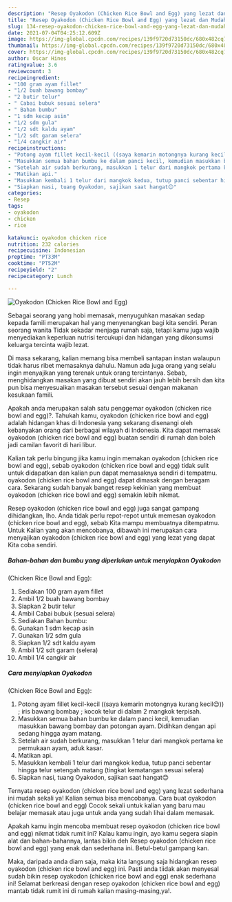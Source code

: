 ```yaml
---
description: "Resep Oyakodon (Chicken Rice Bowl and Egg) yang lezat dan Mudah Dibuat"
title: "Resep Oyakodon (Chicken Rice Bowl and Egg) yang lezat dan Mudah Dibuat"
slug: 134-resep-oyakodon-chicken-rice-bowl-and-egg-yang-lezat-dan-mudah-dibuat
date: 2021-07-04T04:25:12.609Z
image: https://img-global.cpcdn.com/recipes/139f9720d73150dc/680x482cq70/oyakodon-chicken-rice-bowl-and-egg-foto-resep-utama.jpg
thumbnail: https://img-global.cpcdn.com/recipes/139f9720d73150dc/680x482cq70/oyakodon-chicken-rice-bowl-and-egg-foto-resep-utama.jpg
cover: https://img-global.cpcdn.com/recipes/139f9720d73150dc/680x482cq70/oyakodon-chicken-rice-bowl-and-egg-foto-resep-utama.jpg
author: Oscar Hines
ratingvalue: 3.6
reviewcount: 3
recipeingredient:
- "100 gram ayam fillet"
- "1/2 buah bawang bombay"
- "2 butir telur"
- " Cabai bubuk sesuai selera"
- " Bahan bumbu"
- "1 sdm kecap asin"
- "1/2 sdm gula"
- "1/2 sdt kaldu ayam"
- "1/2 sdt garam selera"
- "1/4 cangkir air"
recipeinstructions:
- "Potong ayam fillet kecil-kecil ((saya kemarin motongnya kurang kecil😌)) ; iris bawang bombay ; kocok telur di dalam 2 mangkok terpisah."
- "Masukkan semua bahan bumbu ke dalam panci kecil, kemudian masukkan bawang bombay dan potongan ayam. Didihkan dengan api sedang hingga ayam matang."
- "Setelah air sudah berkurang, masukkan 1 telur dari mangkok pertama ke permukaan ayam, aduk kasar."
- "Matikan api."
- "Masukkan kembali 1 telur dari mangkok kedua, tutup panci sebentar hingga telur setengah matang (tingkat kematangan sesuai selera)"
- "Siapkan nasi, tuang Oyakodon, sajikan saat hangat😊"
categories:
- Resep
tags:
- oyakodon
- chicken
- rice

katakunci: oyakodon chicken rice 
nutrition: 232 calories
recipecuisine: Indonesian
preptime: "PT33M"
cooktime: "PT52M"
recipeyield: "2"
recipecategory: Lunch

---
```



![Oyakodon
(Chicken Rice Bowl and Egg)](https://img-global.cpcdn.com/recipes/139f9720d73150dc/680x482cq70/oyakodon-chicken-rice-bowl-and-egg-foto-resep-utama.jpg)

Sebagai seorang yang hobi memasak, menyuguhkan masakan sedap kepada famili merupakan hal yang menyenangkan bagi kita sendiri. Peran seorang  wanita Tidak sekadar menjaga rumah saja, tetapi kamu juga wajib menyediakan keperluan nutrisi tercukupi dan hidangan yang dikonsumsi keluarga tercinta wajib lezat.

Di masa  sekarang, kalian memang bisa membeli santapan instan walaupun tidak harus ribet memasaknya dahulu. Namun ada juga orang yang selalu ingin menyajikan yang terenak untuk orang tercintanya. Sebab, menghidangkan masakan yang dibuat sendiri akan jauh lebih bersih dan kita pun bisa menyesuaikan masakan tersebut sesuai dengan makanan kesukaan famili. 



Apakah anda merupakan salah satu penggemar oyakodon
(chicken rice bowl and egg)?. Tahukah kamu, oyakodon
(chicken rice bowl and egg) adalah hidangan khas di Indonesia yang sekarang disenangi oleh kebanyakan orang dari berbagai wilayah di Indonesia. Kita dapat memasak oyakodon
(chicken rice bowl and egg) buatan sendiri di rumah dan boleh jadi camilan favorit di hari libur.

Kalian tak perlu bingung jika kamu ingin memakan oyakodon
(chicken rice bowl and egg), sebab oyakodon
(chicken rice bowl and egg) tidak sulit untuk didapatkan dan kalian pun dapat memasaknya sendiri di tempatmu. oyakodon
(chicken rice bowl and egg) dapat dimasak dengan beragam cara. Sekarang sudah banyak banget resep kekinian yang membuat oyakodon
(chicken rice bowl and egg) semakin lebih nikmat.

Resep oyakodon
(chicken rice bowl and egg) juga sangat gampang dihidangkan, lho. Anda tidak perlu repot-repot untuk memesan oyakodon
(chicken rice bowl and egg), sebab Kita mampu membuatnya ditempatmu. Untuk Kalian yang akan mencobanya, dibawah ini merupakan cara menyajikan oyakodon
(chicken rice bowl and egg) yang lezat yang dapat Kita coba sendiri.

<!--inarticleads1-->

##### Bahan-bahan dan bumbu yang diperlukan untuk menyiapkan Oyakodon
(Chicken Rice Bowl and Egg):

1. Sediakan 100 gram ayam fillet
1. Ambil 1/2 buah bawang bombay
1. Siapkan 2 butir telur
1. Ambil  Cabai bubuk (sesuai selera)
1. Sediakan  Bahan bumbu:
1. Gunakan 1 sdm kecap asin
1. Gunakan 1/2 sdm gula
1. Siapkan 1/2 sdt kaldu ayam
1. Ambil 1/2 sdt garam (selera)
1. Ambil 1/4 cangkir air




<!--inarticleads2-->

##### Cara menyiapkan Oyakodon
(Chicken Rice Bowl and Egg):

1. Potong ayam fillet kecil-kecil ((saya kemarin motongnya kurang kecil😌)) ; iris bawang bombay ; kocok telur di dalam 2 mangkok terpisah.
1. Masukkan semua bahan bumbu ke dalam panci kecil, kemudian masukkan bawang bombay dan potongan ayam. Didihkan dengan api sedang hingga ayam matang.
1. Setelah air sudah berkurang, masukkan 1 telur dari mangkok pertama ke permukaan ayam, aduk kasar.
1. Matikan api.
1. Masukkan kembali 1 telur dari mangkok kedua, tutup panci sebentar hingga telur setengah matang (tingkat kematangan sesuai selera)
1. Siapkan nasi, tuang Oyakodon, sajikan saat hangat😊




Ternyata resep oyakodon
(chicken rice bowl and egg) yang lezat sederhana ini mudah sekali ya! Kalian semua bisa mencobanya. Cara buat oyakodon
(chicken rice bowl and egg) Cocok sekali untuk kalian yang baru mau belajar memasak atau juga untuk anda yang sudah lihai dalam memasak.

Apakah kamu ingin mencoba membuat resep oyakodon
(chicken rice bowl and egg) nikmat tidak rumit ini? Kalau kamu ingin, ayo kamu segera siapin alat dan bahan-bahannya, lantas bikin deh Resep oyakodon
(chicken rice bowl and egg) yang enak dan sederhana ini. Betul-betul gampang kan. 

Maka, daripada anda diam saja, maka kita langsung saja hidangkan resep oyakodon
(chicken rice bowl and egg) ini. Pasti anda tiidak akan menyesal sudah bikin resep oyakodon
(chicken rice bowl and egg) enak sederhana ini! Selamat berkreasi dengan resep oyakodon
(chicken rice bowl and egg) mantab tidak rumit ini di rumah kalian masing-masing,ya!.


